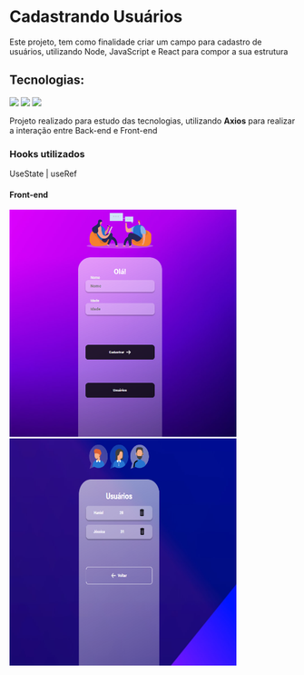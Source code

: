 <h1>Cadastrando Usuários </h1>

<p>Este projeto, tem como finalidade criar um campo para cadastro de usuários, utilizando Node, JavaScript e React para compor a sua estrutura</p>

<h2>Tecnologias:</h2>
<img src="https://img.shields.io/badge/JavaScript-323330?style=for-the-badge&logo=javascript&logoColor=F7DF1E"/>
<img src="https://img.shields.io/badge/Node.js-43853D?style=for-the-badge&logo=node.js&logoColor=white"/>
<img src="https://img.shields.io/badge/React-20232A?style=for-the-badge&logo=react&logoColor=61DAFB"/>

<p>Projeto realizado para estudo das tecnologias, utilizando <B>Axios</B> para realizar a interação entre Back-end e Front-end</p>

<h3>Hooks utilizados</h3>
<p>UseState | useRef  </p>

<h4> <b>Front-end</b> </h4>


<img src="https://github.com/Hanielss/Projeto-Full-Stack-React-1/blob/master/src/assets/front-end.png?raw=true" width="400px" height="400px" /> <img src="https://github.com/Hanielss/Projeto-Full-Stack-React-1/blob/master/src/assets/front-end2.png?raw=true" width="400px" height="400px" />



